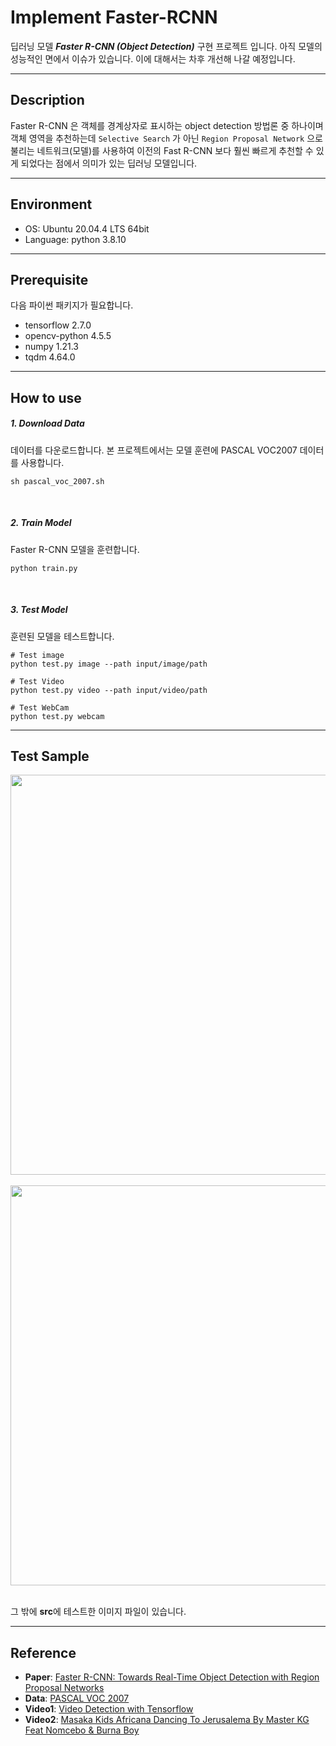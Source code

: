 # Implement Faster-RCNN

딥러닝 모델 ***Faster R-CNN (Object Detection)*** 구현 프로젝트 입니다. 아직 모델의 성능적인 면에서 이슈가 있습니다. 이에 대해서는 차후 개선해 나갈 예정입니다.

---
## Description

Faster R-CNN 은 객체를 경계상자로 표시하는 object detection 방법론 중 하나이며 객체 영역을 추천하는데 ``Selective Search`` 가 아닌 ``Region Proposal Network`` 으로 불리는 네트워크(모델)를 사용하여 이전의 Fast R-CNN 보다 훨씬 빠르게 추천할 수 있게 되었다는 점에서 의미가 있는 딥러닝 모델입니다.

---
## Environment

- OS: Ubuntu 20.04.4 LTS 64bit
- Language: python 3.8.10

---
## Prerequisite

다음 파이썬 패키지가 필요합니다.

- tensorflow 2.7.0
- opencv-python 4.5.5
- numpy 1.21.3
- tqdm 4.64.0

---

## How to use

##### 1. Download Data

데이터를 다운로드합니다. 본 프로젝트에서는 모델 훈련에 PASCAL VOC2007 데이터를 사용합니다.

```shell
sh pascal_voc_2007.sh
```
<br>

##### 2. Train Model

Faster R-CNN 모델을 훈련합니다.

```shell
python train.py
```
<br>

##### 3. Test Model
훈련된 모델을 테스트합니다.

```shell
# Test image
python test.py image --path input/image/path

# Test Video
python test.py video --path input/video/path

# Test WebCam
python test.py webcam
```

---

## Test Sample

<img src="src/test_1.gif" width="640">
<br><br>

<img src="src/test_2.gif" width="640">
<br><br>

그 밖에 **src**에 테스트한 이미지 파일이 있습니다.

---

## Reference
- **Paper**: [Faster R-CNN: Towards Real-Time Object Detection with Region Proposal Networks](https://arxiv.org/abs/1506.01497)
- **Data**: [PASCAL VOC 2007](http://host.robots.ox.ac.uk/pascal/VOC/)
- **Video1**: [Video Detection with Tensorflow](https://youtu.be/Q3lKlzi_cEw)
- **Video2**: [Masaka Kids Africana Dancing To Jerusalema By Master KG Feat Nomcebo & Burna Boy](https://youtu.be/TH4V-yHbJXk)
